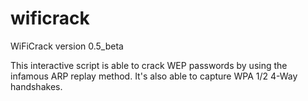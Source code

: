 # wificrack

WiFiCrack version 0.5_beta

This interactive script is able to crack WEP passwords by using the infamous ARP replay method.
It's also able to capture WPA 1/2 4-Way handshakes.
